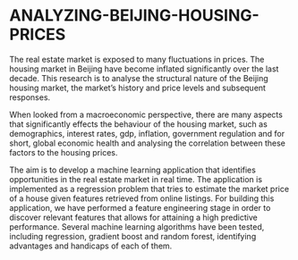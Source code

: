 # ANALYZING-BEIJING-HOUSING-PRICES
The real estate market is exposed to many fluctuations in prices. The housing market in Beijing have become inflated significantly over the last decade. This research is to analyse the structural nature of the Beijing housing market, the market’s history and price levels and subsequent responses.

When looked from a macroeconomic perspective, there are many aspects that significantly effects the behaviour of the housing market, such as demographics, interest rates, gdp, inflation, government regulation and for short, global economic health and analysing the correlation between these factors to the housing prices.   

The aim is to develop a machine learning application that identifies opportunities in the real estate market in real time. The application is implemented as a regression problem that tries to estimate the market price of a house given features retrieved from online listings. For building this application, we have performed a feature engineering stage in order to discover relevant features that allows for attaining a high predictive performance. Several machine learning algorithms have been tested, including regression, gradient boost and random forest, identifying advantages and handicaps of each of them.
